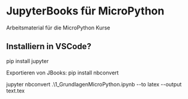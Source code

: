 # JupyterBooks für MicroPython
Arbeitsmaterial für die MicroPython Kurse

## Installiern in VSCode?
pip install jupyter

Exportieren von JBooks:
pip install nbconvert

jupyter nbconvert .\1_GrundlagenMicroPython.ipynb  --to latex  --output text.tex